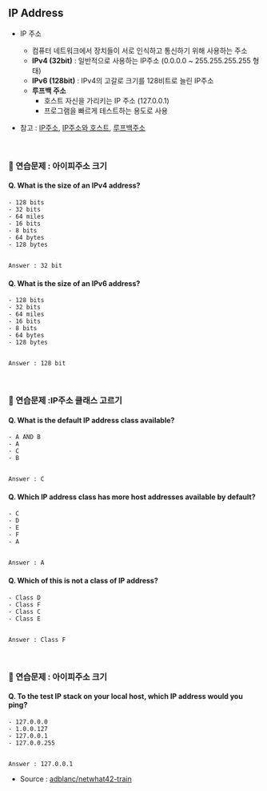 ## IP Address
- IP 주소
    - 컴퓨터 네트워크에서 장치들이 서로 인식하고 통신하기 위해 사용하는 주소
    - **IPv4 (32bit)** : 일반적으로 사용하는 IP주소 (0.0.0.0 ~ 255.255.255.255 형태)
    - **IPv6 (128bit)** : IPv4의 고갈로 크기를 128비트로 늘린 IP주소
    - **루프백 주소**
        - 호스트 자신을 가리키는 IP 주소 (127.0.0.1)
        - 프로그램을 빠르게 테스트하는 용도로 사용

- 참고 : [IP주소](https://ko.wikipedia.org/wiki/IP_%EC%A3%BC%EC%86%8C), [IP주소와 호스트](https://opentutorials.org/course/3276/20296), [루프백주소](https://www.scienceall.com/%EB%A3%A8%ED%94%84%EB%B0%B1-%EC%A3%BC%EC%86%8Cloopback-address/)
<br>

### :speech_balloon: 연습문제 : 아이피주소 크기
#### Q. What is the size of an IPv4 address?
    - 128 bits
    - 32 bits 
    - 64 miles
    - 16 bits
    - 8 bits
    - 64 bytes
    - 128 bytes
    
    
    Answer : 32 bit

#### Q. What is the size of an IPv6 address?
    - 128 bits
    - 32 bits 
    - 64 miles
    - 16 bits
    - 8 bits
    - 64 bytes
    - 128 bytes
    
    
    Answer : 128 bit
<br>

### :speech_balloon: 연습문제 :IP주소 클래스 고르기

#### Q. What is the default IP address class available?
    - A AND B
    - A
    - C
    - B


    Answer : C

#### Q. Which IP address class has more host addresses available by default?
    - C
    - D
    - E
    - F
    - A


    Answer : A

#### Q. Which of this is not a class of IP address?
    - Class D
    - Class F
    - Class C
    - Class E


    Answer : Class F
<br>

### :speech_balloon: 연습문제 : 아이피주소 크기
#### Q. To the test IP stack on your local host, which IP address would you ping?
    - 127.0.0.0
    - 1.0.0.127
    - 127.0.0.1
    - 127.0.0.255


    Answer : 127.0.0.1

- Source : [adblanc/netwhat42-train](github.com/adblanc/netwhat42)
